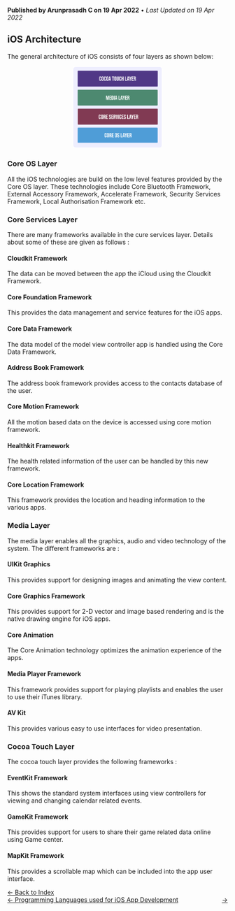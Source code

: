 **Published by Arunprasadh C on 19 Apr 2022** • *Last Updated on 19 Apr 2022*

## iOS Architecture
The general architecture of iOS consists of four layers as shown below:
<p align="center">
<img src="./assets/images/ios_app_arch.png" height="40%" width="40%">
</p>

### Core OS Layer
All the iOS technologies are build on the low level features provided by the Core OS layer. These technologies include Core Bluetooth Framework, External Accessory Framework, Accelerate Framework, Security Services Framework, Local Authorisation Framework etc.

### Core Services Layer
There are many frameworks available in the cure services layer. Details about some of these are given as follows :

#### Cloudkit Framework
The data can be moved between the app the iCloud using the Cloudkit Framework.

#### Core Foundation Framework
This provides the data management and service features for the iOS apps.

#### Core Data Framework
The data model of the model view controller app is handled using the Core Data Framework.

#### Address Book Framework
The address book framework provides access to the contacts database of the user.

#### Core Motion Framework
All the motion based data on the device is accessed using core motion framework.

#### Healthkit Framework
The health related information of the user can be handled by this new framework.

#### Core Location Framework
This framework provides the location and heading information to the various apps.

### Media Layer
The media layer enables all the graphics, audio and video technology of the system. The different frameworks are :

#### UIKit Graphics
This provides support for designing images and animating the view content.

#### Core Graphics Framework
This provides support for 2-D vector and image based rendering and is the native drawing engine for iOS apps.

#### Core Animation
The Core Animation technology optimizes the animation experience of the apps.

#### Media Player Framework
This framework provides support for playing playlists and enables the user to use their iTunes library.

#### AV Kit
This provides various easy to use interfaces for video presentation.

### Cocoa Touch Layer
The cocoa touch layer provides the following frameworks :

#### EventKit Framework
This shows the standard system interfaces using view controllers for viewing and changing calendar related events.

#### GameKit Framework
This provides support for users to share their game related data online using Game center.

#### MapKit Framework
This provides a scrollable map which can be included into the app user interface.

<a href="https://techinessoverloaded.github.io/iOSAppDevBasics/index.html">&larr; Back to Index</a>
<br>
<span style="float: left">
<a href="https://techinessoverloaded.github.io/iOSAppDevBasics/proglang.html">&larr; Programming Languages used for iOS App Development</a>
</span>
<span style="float: right">
<a href="https://techinessoverloaded.github.io/iOSAppDevBasics/"> &rarr;</a>
</span>

